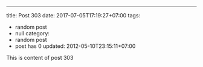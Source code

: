 ---
title: Post 303
date: 2017-07-05T17:19:27+07:00
tags:
  - random post
  - null
category:
  - random post
  - post has 0
updated: 2012-05-10T23:15:11+07:00

This is content of post 303